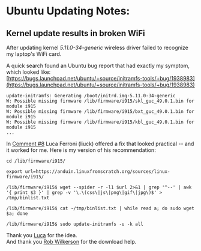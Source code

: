 # Ubuntu Updating Notes:  

## Kernel update results in broken WiFi
After updating kernel *5.11.0-34-generic* wireless driver failed to recognize my laptop's WiFi card.  

A quick search found an Ubuntu bug report that had exactly my symptom, which looked like:  
[https://bugs.launchpad.net/ubuntu/+source/initramfs-tools/+bug/1938983](https://bugs.launchpad.net/ubuntu/+source/initramfs-tools/+bug/1938983)  
```terminal
update-initramfs: Generating /boot/initrd.img-5.11.0-34-generic  
W: Possible missing firmware /lib/firmware/i915/skl_guc_49.0.1.bin for module i915  
W: Possible missing firmware /lib/firmware/i915/bxt_guc_49.0.1.bin for module i915  
W: Possible missing firmware /lib/firmware/i915/kbl_guc_49.0.1.bin for module i915  
...  
```

In [Comment #8](https://bugs.launchpad.net/ubuntu/+source/initramfs-tools/+bug/1938983/comments/8) Luca Ferroni (liuck) offered a fix that looked practical -- and it worked for me.  Here is my version of his recommendation:  
```terminal  
cd /lib/firmware/i915/  

export url=https://anduin.linuxfromscratch.org/sources/linux-firmware/i915/  

/lib/firmware/i915$ wget --spider -r -l1 $url 2>&1 | grep '^--' | awk '{ print $3 }' | grep -v '\.\(css\|js\|png\|gif\|jpg\)$' > /tmp/binlist.txt  

/lib/firmware/i915$ cat ~/tmp/binlist.txt | while read a; do sudo wget $a; done  

/lib/firmware/i915$ sudo update-initramfs -u -k all  
```  

Thank you [Luca](https://bugs.launchpad.net/ubuntu/+source/initramfs-tools/+bug/1938983/comments/8) for the idea.  
And thank you [Rob Wilkerson](https://stackoverflow.com/questions/2804467/spider-a-website-and-return-urls-only) for the download help.  



